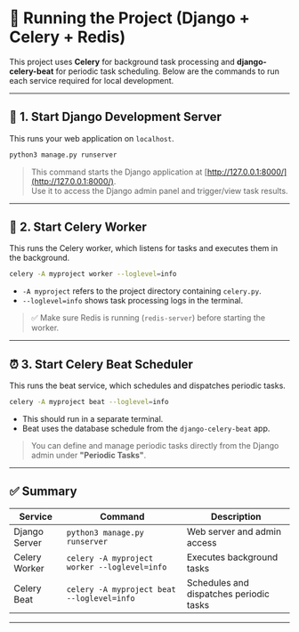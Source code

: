 # 🚀 Running the Project (Django + Celery + Redis)

This project uses **Celery** for background task processing and **django-celery-beat** for periodic task scheduling. Below are the commands to run each service required for local development.

---

## 🔧 1. Start Django Development Server

This runs your web application on `localhost`.

```bash
python3 manage.py runserver
```

> This command starts the Django application at [http://127.0.0.1:8000/](http://127.0.0.1:8000/).  
> Use it to access the Django admin panel and trigger/view task results.

---

## 🧵 2. Start Celery Worker

This runs the Celery worker, which listens for tasks and executes them in the background.

```bash
celery -A myproject worker --loglevel=info
```

- `-A myproject` refers to the project directory containing `celery.py`.
- `--loglevel=info` shows task processing logs in the terminal.

> ✅ Make sure Redis is running (`redis-server`) before starting the worker.

---

## ⏰ 3. Start Celery Beat Scheduler

This runs the beat service, which schedules and dispatches periodic tasks.

```bash
celery -A myproject beat --loglevel=info
```

- This should run in a separate terminal.
- Beat uses the database schedule from the `django-celery-beat` app.

> You can define and manage periodic tasks directly from the Django admin under **"Periodic Tasks"**.

---

## ✅ Summary

| Service        | Command                                       | Description                              |
|----------------|-----------------------------------------------|------------------------------------------|
| Django Server  | `python3 manage.py runserver`                 | Web server and admin access              |
| Celery Worker  | `celery -A myproject worker --loglevel=info` | Executes background tasks                |
| Celery Beat    | `celery -A myproject beat --loglevel=info`   | Schedules and dispatches periodic tasks  |

---
